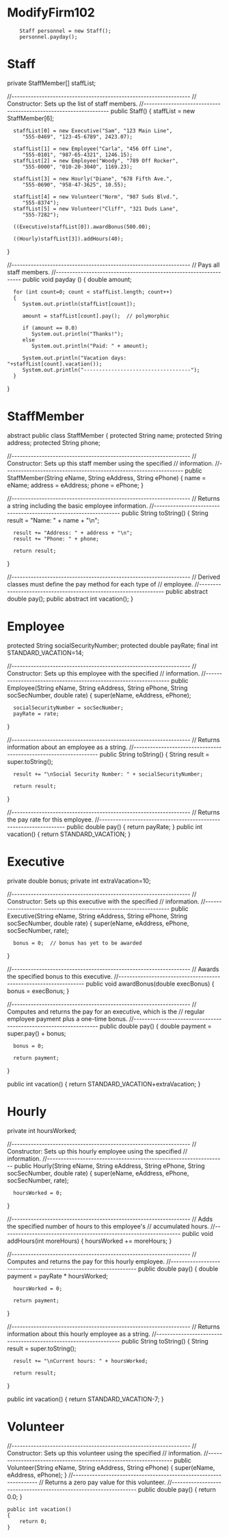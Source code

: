 # ModifyFirm102
        Staff personnel = new Staff();
        personnel.payday();

# Staff
   private StaffMember[] staffList;

   //-----------------------------------------------------------------
   //  Constructor: Sets up the list of staff members.
   //-----------------------------------------------------------------
   public Staff()
   {
      staffList = new StaffMember[6];

      staffList[0] = new Executive("Sam", "123 Main Line",
         "555-0469", "123-45-6789", 2423.07);

      staffList[1] = new Employee("Carla", "456 Off Line",
         "555-0101", "987-65-4321", 1246.15);
      staffList[2] = new Employee("Woody", "789 Off Rocker",
         "555-0000", "010-20-3040", 1169.23);

      staffList[3] = new Hourly("Diane", "678 Fifth Ave.",
         "555-0690", "958-47-3625", 10.55);

      staffList[4] = new Volunteer("Norm", "987 Suds Blvd.",
         "555-8374");
      staffList[5] = new Volunteer("Cliff", "321 Duds Lane",
         "555-7282");

      ((Executive)staffList[0]).awardBonus(500.00);

      ((Hourly)staffList[3]).addHours(40);
   }

   //-----------------------------------------------------------------
   //  Pays all staff members.
   //-----------------------------------------------------------------
   public void payday ()
   {
      double amount;

      for (int count=0; count < staffList.length; count++)
      {
         System.out.println(staffList[count]);

         amount = staffList[count].pay();  // polymorphic

         if (amount == 0.0)
            System.out.println("Thanks!");
         else
            System.out.println("Paid: " + amount);
         
         System.out.println("Vacation days: "+staffList[count].vacation());
         System.out.println("-----------------------------------");
      }
   }

# StaffMember
abstract public class StaffMember
{
   protected String name;
   protected String address;
   protected String phone;

   //-----------------------------------------------------------------
   //  Constructor: Sets up this staff member using the specified
   //  information.
   //-----------------------------------------------------------------
   public StaffMember(String eName, String eAddress, String ePhone)
   {
      name = eName;
      address = eAddress;
      phone = ePhone;
   }

   //-----------------------------------------------------------------
   //  Returns a string including the basic employee information.
   //-----------------------------------------------------------------
   public String toString()
   {
      String result = "Name: " + name + "\n";

      result += "Address: " + address + "\n";
      result += "Phone: " + phone;

      return result;
   }

   //-----------------------------------------------------------------
   //  Derived classes must define the pay method for each type of
   //  employee.
   //-----------------------------------------------------------------
   public abstract double pay();
   public abstract int vacation();
}

# Employee
   protected String socialSecurityNumber;
   protected double payRate;
   final int STANDARD_VACATION=14;
   
   //-----------------------------------------------------------------
   //  Constructor: Sets up this employee with the specified
   //  information.
   //-----------------------------------------------------------------
   public Employee(String eName, String eAddress, String ePhone,
                   String socSecNumber, double rate)
   {
      super(eName, eAddress, ePhone);

      socialSecurityNumber = socSecNumber;
      payRate = rate;
   }

   //-----------------------------------------------------------------
   //  Returns information about an employee as a string.
   //-----------------------------------------------------------------
   public String toString()
   {
      String result = super.toString();

      result += "\nSocial Security Number: " + socialSecurityNumber;

      return result;
   }

   //-----------------------------------------------------------------
   //  Returns the pay rate for this employee.
   //-----------------------------------------------------------------
   public double pay()
   {
      return payRate;
   }
   public int vacation()
   {
       return STANDARD_VACATION;
   }

# Executive
   private double bonus;
   private int extraVacation=10;

   //-----------------------------------------------------------------
   //  Constructor: Sets up this executive with the specified
   //  information.
   //-----------------------------------------------------------------
   public Executive(String eName, String eAddress, String ePhone,
                    String socSecNumber, double rate)
   {
      super(eName, eAddress, ePhone, socSecNumber, rate);

      bonus = 0;  // bonus has yet to be awarded
   }

   //-----------------------------------------------------------------
   //  Awards the specified bonus to this executive.
   //-----------------------------------------------------------------
   public void awardBonus(double execBonus)
   {
      bonus = execBonus;
   }

   //-----------------------------------------------------------------
   //  Computes and returns the pay for an executive, which is the
   //  regular employee payment plus a one-time bonus.
   //-----------------------------------------------------------------
   public double pay()
   {
      double payment = super.pay() + bonus;

      bonus = 0;

      return payment;
   }
   
   public int vacation()
   {
       return STANDARD_VACATION+extraVacation;
   }

# Hourly
   private int hoursWorked;

   //-----------------------------------------------------------------
   //  Constructor: Sets up this hourly employee using the specified
   //  information.
   //-----------------------------------------------------------------
   public Hourly(String eName, String eAddress, String ePhone,
                 String socSecNumber, double rate)
   {
      super(eName, eAddress, ePhone, socSecNumber, rate);

      hoursWorked = 0;
   }

   //-----------------------------------------------------------------
   //  Adds the specified number of hours to this employee's
   //  accumulated hours.
   //-----------------------------------------------------------------
   public void addHours(int moreHours)
   {
      hoursWorked += moreHours;
   }

   //-----------------------------------------------------------------
   //  Computes and returns the pay for this hourly employee.
   //-----------------------------------------------------------------
   public double pay()
   {
      double payment = payRate * hoursWorked;

      hoursWorked = 0;

      return payment;
   }

   //-----------------------------------------------------------------
   //  Returns information about this hourly employee as a string.
   //-----------------------------------------------------------------
   public String toString()
   {
      String result = super.toString();

      result += "\nCurrent hours: " + hoursWorked;

      return result;
   }
   
   public int vacation()
   {
       return STANDARD_VACATION-7;
   }
   
# Volunteer
//-----------------------------------------------------------------
// Constructor: Sets up this volunteer using the specified
// information.
//-----------------------------------------------------------------
    public Volunteer(String eName, String eAddress, String ePhone)
    {
        super(eName, eAddress, ePhone);
    }
//-----------------------------------------------------------------
// Returns a zero pay value for this volunteer.
//-----------------------------------------------------------------
    public double pay()
    {
        return 0.0;
    }
    
    public int vacation()
    {
        return 0;
    }
